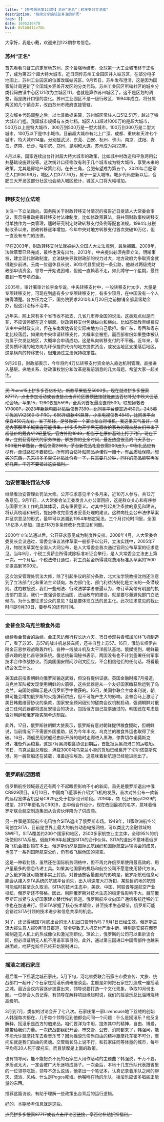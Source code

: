 ```yaml
---
title: "【参考信息第123期】苏州“正名”；转移支付立法难"
description: "继续分享编辑部关注的新闻"
tags: []
date: 1695216478
bvid: BV1b8411v7Gb
---
```

大家好，我是小戴，欢迎来到123期参考信息。

### 苏州“正名”

首先看看马督工的定居地苏州。这个最强地级市、全球第一大工业城市终于正名了，成为第22个超大特大城市。近日网传苏州工业园区并入姑苏区，在部分电子地图上，苏州工业园区的位置改属姑苏区。9月15日，苏州发布澄清，这是因为国家统计局更新了全国城乡涵盖开发区的分类代码，苏州工业园区所辖社区的城乡分类代码由镇中心区121改为主城区111，也就是算作苏州城区了。这不是区划的调整，而是统计口径的变化。苏州工业园区不是一级行政区，1994年成立，将分属两区的几个镇合并，改由苏州市政府直接管辖。

这次城乡代码调整之后，以七普数据来算，苏州城区常住人口512.51万，越过了特大城市门槛。我国城市规模有五类七档，城区人口超过1000万的是超大城市，500万以上是特大城市，300万到500万是一型大城市，100万到300万是二型大城市，100万以下是中小城市。目前超大城市有北上广深、成都、重庆和天津七个城市，特大城市14座，分别是武汉、东莞、西安、杭州、佛山、南京、沈阳、青岛、济南、长沙、哈尔滨、郑州、昆明和大连。苏州成为第22座。

4月以来，国家连续出台针对超大特大城市的政策，比如城中村改造和平急两用公共基础设施建设等。这次统计口径修改有利于几个城市成为特大城市，享受未来的政策，尤其是房地产政策红利。在长三角，合肥有望成为第五个。2020年合肥常住人口936.99万，城区人口377.76万，属于一型大城市。城乡代码更新以后，合肥三大开发区部分社区也会纳入城区统计，城区人口将大幅增加。

---

### 转移支付立法难

关注一下立法动向。国务院关于财政转移支付情况的报告近日提请人大常委会审议，表示将推动完善转移支付法律制度，比如修改预算法，将共同财政事权转移支付单独作为一类管理，适时研究制定财政转移支付条例等配套法规。1994年分税制改革以来，财政转移逐年增加，今年中央对地方转移支付首次突破10万亿，但一直没有专门的法律。

早在2003年，财政转移支付法就被纳入全国人大立法规划，最后搁置。2008年，法律草案已经完成，最终也没有出台。2013年，中央提出必须完善立法，明晰事权，建立现代财政制度。立法缺失导致财政部的权力过大，地方政府为争取资金就得跑步前进。云南一位退休县长说，90年代县里规划一条公路，他越过两级找财政部申请资金，领导一开始说困难，但他一直赖着不走，如此蹲守一个星期，最终要到一笔专项资金。

2005年，审计署审计长李金华说，中央转移支付中，一般转移支付太少，大量是专项转移支付。可现在到底有多少专项转移支付，有多少项目，在中国没有一个人搞得清楚。各方压力之下，国务院要求2010年6月20日之前撤销全部县级助金办，但这只治标不治本。

近年来，网上常有多个省市收不抵支、几省几市养全国的说法。这类观点似是而非，不应该停留在这个层面。财政转移支付包括纵向和横向。比如基础教育经费应该由中央财政支出，但在东南发达省份实际由地方自己承担。像广东，粤西和粤东北比较落后，如果向中央申请转移支付，大概率会被拒。而西部省份如果整体被认为属于欠发达地区，大概率会申请成功。这是纵向转移支付的不平衡。近年来，享受优质环境的地方向为环保提供代价的地方提供资金，或发达地区支援落后地区，这是横向的转移支付，很难通过立法保持稳定性。

9月20日，财政部表示，今年将约4万亿转移支付资金纳入直达机制管理，直接进入基层。央地关系、财政事权划分和改革是税前消息的几大母题，希望大家一起关注。

---

~~买iPhone15上拼多多百亿补贴，新款苹果低至5000多。现在就进拼多多搜索87717，点击参加活动或者直接点击评论区置顶链接就能直达百亿补贴中秋大促活动会场。苹果15，128G仅售5599，全系列首发最高直降500。联想拯救者Y7000P，2023年新款电脑补贴后仅售7399，比同类平台便宜近450元。24.5英寸优派VX2560-8-PRO，686升级款4K巨屏，小米电视仅售4849，比同类平台便宜450元左右。省了那钱，足够你买一个富士拍立得相机。我这里天气虽好，但是大家那里羊城雾霾可能很重。拼多多为开学后无暇收拾家务的观众朋友们带来了超低价的戴森V12轻量版。官方补贴1049，相当于在原价基础上打了7折。现在下单，立刻获得现代的家务神器，解放你的业余时间。最近热度很高的飞天茅台，500毫升单瓶装，券后仅需2669。茅台新悦品礼盒仅需200出头，中秋礼品应有尽有，走过路过不要错过。所有的百亿补贴商品承诺假一赔十，有品质险保障。想买的东西，先来拼多多百亿补贴比价看一下，只需要几分钟，同样的商品能够再省好几百，千万不要错过这波福利。~~

---

### 治安管理处罚法大修

继续看治安管理处罚法大修。公开征求意见半个多月来，近10万人参与，共12万条意见。9月11日，人大常委会法工委发言人办公室回应，这是群众关心和有序参与国家立法工作的具体体现，具有重要意义。对其中引起关注条款的意见和建议，将认真梳理和研究，提出修改完善或者妥善处理的建议。这种向社会公布法律草案并征求意见的形式，最早可以追溯到1954年制定宪法。三个月讨论时间里，全国1.5亿多人参加，提出118万多条修改补充意见和问题。

2000年立法法通过后，公开征求意见成为制度性安排。2008年4月，人大常委会委员长会议通过，常委会审议法律草案一般都予以公开。立法实践中，2005年7月，物权法草案在全国人大网公布，是人大常委会首次通过官网公布草案的征求意见。当年9月，个税工资薪金所得减除标准听证会举行，是人大常委会立法史上第一次。一个月后，个税法修订通过，将工资薪金所得减除费用标准从草案的1500元提高到1600元。

这次治安管理处罚法大修，除了引起争议的部分条款，北大法学院教授沈岿还注意到了立法部门化和重法主义倾向。权力部门化、部门利益法制化是立法的一条潜规则。沈岿教授说，我们一些刑法、行政法学学者普遍认为，修订草案带有明显的执法部门意见。我们一直强调依法治国、法治政府的建设，就是要尽量避免部门立法倾向。为什么要征求公众的意见？就是要体现立法的民主化。此次征求意见的截止时间是9月30日，要参与的还有时间。

---

### 金普会及乌克兰粮食外运

继续看金普会的后续。金正恩访俄行程长达六天，15日参观共青城加加林飞机制造厂，看了苏35、苏57的战斗机总装车间，还亲自登上苏57。16日，俄防长绍伊古陪金正恩参观战略轰炸机、各种一线战斗机及太平洋舰队基地。俄媒提到，朝鲜最感兴趣的是匕首导弹系统。俄总统新闻秘书表示，两国没有也不计划签署任何军事技术合作作战协议。而美国国安顾问沙利文回应，不会相信他们的任何话，将看最终会发生什么。

美国此前指责朝鲜向俄罗斯输送武器，但没有提供证据。英国金融时报7月报道，乌克兰军队被发现使用朝鲜的火箭弹，这些武器是从一个友好国家缴获后运到了乌克兰。乌国防部暗示是从俄罗斯手中缴获的。16日，美国参联会主席米利说，朝鲜可能会增加俄罗斯的火炮弹药供应，但不可能产生大的影响。金普会马上激活了美日韩戴维营协议的条款，国家安全顾问级别的磋商会议机制启动，强调朝鲜对俄出口任何武器都将违反安理会的决议，包括俄方自己投票通过的。韩国还在考虑是否对朝鲜和俄罗斯实施单边制裁。

此外，17日，俄罗斯驻朝鲜大使表示，俄罗斯有意对朝鲜提供粮食援助，但朝鲜说，当前情况下不需要外国援助，因为今年丰收。乌克兰的粮食外运也取得了突破。16日，两艘民用货船经由新开辟的临时走廊进入黑海，停靠切尔诺莫斯克港，准备外运粮食。这是7月黑海粮食协议到期后，首批抵达黑海港口的运粮船。19日，乌克兰副总理说，满载3000吨乌克兰小卖的货船已经离开了切尔诺莫斯克港。另一艘货船还在装载，准备运往埃及。这意味着新航道已经能进能出了。

---

### 俄罗斯航空困境

俄罗斯航空领域最近还有两个不起眼但影响不小的新闻。首先是俄罗斯退出中俄CR929项目。9月10日，中国商飞董事长介绍大飞机的发展，首次对外公布一款新的远程宽体客机型号C929正处于初步设计阶段。2016年，商飞公开展示C929的模型，2017年更名为CR929，由中俄合作设计。现在改回最初的名字，意味着俄罗斯联合航空制造集团从合资伙伴降为了供应商。

另一件事是国际航空电讯协会SITA退出了俄罗斯市场。1949年，11家欧洲航空公司创立SITA，目前是世界上最大的航务动态电报网络，可以类比为金融领域的SWIFT。SITA覆盖约200个国家和地区，2500多家航空业主主体，全球95%的机场使用SITA系统。俄航1959年起就是SITA的合作伙伴。SITA的退出不意味着俄罗斯飞机会被封锁在本土，俄罗斯仍然是国际民航组织和国际航空运输协会的成员，也签了一系列国际航空公约，仍有权飞越他国的领空。

这是一种软封锁，虽然还在国际航务网络中，但不再允许俄罗斯使用最高效的、用户量最多的信息传递工具。如果其他国家的机场和航空公司不愿意使用替代方法，那么俄罗斯就可能被事实上封锁。对普通旅客最直观的影响是，俄罗斯航班信息可能会从接入SITA系统的航旅平台消失，出入境速度大打折扣，某些目的地的航班可能临时甚至永久取消。SITA的技术生态中，美欧、中国、阿联酋等是航空产业枢纽，俄罗斯还不够格。因此，剔除俄罗斯对技术生态的稳定性影响不大。目前俄罗斯正加紧与友好国家建立替代性的信道。俄罗斯航空业向国产通信系统迁移的工作也在加速进行。但SITA掌握了核心技术壁垒，甚至技术生态壁垒，俄罗斯可能会错过SITA引领的技术进步和信息共享的机会。

对了，还记得我国7月底出台的无人机出口管制令吗？9月1日已经生效。俄罗斯主流大报生意人报9月18日报道，禁令导致无人机交付严重中断，特别是安装在俄罗斯制造无人机上的热成像仪和激光测距仪。理论上，俄罗斯的公司可以重新谈合同，但必须证明无人机不用语军事目的。此外，通过第三国进口中国零部件也越来越困难，哈萨克斯坦已经开始限制进口。

---

### 摇滚之城石家庄

最后看一下摇滚之城石家庄。5月下旬，河北省委联合石家庄市委宣传、文旅、统战部门一起开了个石家庄摇滚乐调研座谈会。主题是如何把石家庄打造成一座摇滚之城。最近会议内容逐步披露出来，领导说要打造一个文化现象，争取10月份出圈。一位参会人员记得，有领导在解释项目缘起时说，我们的摇滚乐总比淄博烧烤高级吧。

3月到7月，类似的讨论会开了七八次。石家庄第一家Livehouse地下丝绒的创始人韩强每次都在，几乎每个领导见到他都会问同一个问题：什么是摇滚乐？他反复解释，摇滚乐是西方的舶来品，咱们要洋为中用，提炼其中的精神，自由、博爱，能带给我们力量。一次统战部组织开会，市交管、公安、消防都来了，韩强问，能不能允许骑摩托车去看音乐节？因为摇滚乐崇尚自由的精神跟摩托车密不可分，摩托车就是我们自由的灵魂。交管局长马上说不行，和石家庄同等体量的城市，每年平均有20人死于摩托车，而且禁摩是上面的政策。

也有领导问，能不能把杀不死的石家庄人用作活动的主题曲？韩强说，千万不要，矛盾点太大，一定会被广大乐迷喷成筛子。一次会后，本地十几支乐队代表跟省里的一位领导吃饭，领导不怎么说话，他拿出一个笔记本，认真记录着乐队之间的聊天、流派、风格、什么是Pogos死墙。他嘱咐在场的乐队，摇滚乐应该多唱些正能量的东西。

推荐这篇访谈，有助于理解一些政策出台背后的运行逻辑。

好的，本期参考信息就是这些。

~~点亮拼多多搜索87717或者点击评论区链接，享百亿补贴折扣福利。~~

